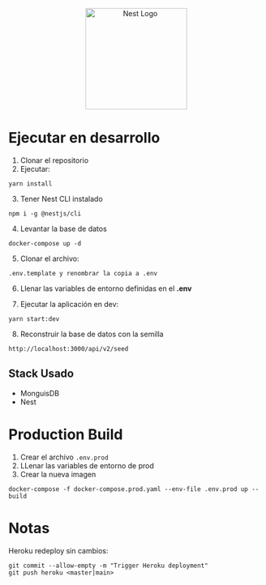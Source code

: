<p align="center">
  <a href="http://nestjs.com/" target="blank"><img src="https://nestjs.com/img/logo-small.svg" width="200" alt="Nest Logo" /></a>
</p>

# Ejecutar en desarrollo

1. Clonar el repositorio
2. Ejecutar:
```
yarn install
```
3. Tener Nest CLI instalado
```
npm i -g @nestjs/cli
```
4. Levantar la base de datos
```
docker-compose up -d
```
5. Clonar el archivo: 
```
.env.template y renombrar la copia a .env
```
6. Llenar las variables de entorno definidas en el __.env__

7. Ejecutar la aplicación en dev:
```
yarn start:dev
```
8. Reconstruir la base de datos con la semilla
```
http://localhost:3000/api/v2/seed
```

## Stack Usado
* MonguisDB
* Nest


# Production Build
1. Crear el archivo ```.env.prod```
2. LLenar las variables de entorno de prod
3. Crear la nueva imagen
```
docker-compose -f docker-compose.prod.yaml --env-file .env.prod up --build
```


# Notas
Heroku redeploy sin cambios:
```
git commit --allow-empty -m "Trigger Heroku deployment"
git push heroku <master|main>
```